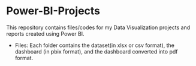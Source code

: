 # Power-BI-Projects

This repository contains files/codes for my Data Visualization projects and reports created using Power BI.

* Files: Each folder contains the dataset(in xlsx or csv format), the dashboard (in pbix format), and the dashboard converted into pdf format.
